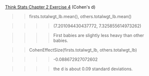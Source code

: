 [Think Stats Chapter 2 Exercise 4](http://greenteapress.com/thinkstats2/html/thinkstats2003.html#toc24) (Cohen's d)

>> firsts.totalwgt_lb.mean(), others.totalwgt_lb.mean()

>>>> (7.201094430437772, 7.325855614973262)

>>>> First babies are slightly less heavy than other babies.

>> CohenEffectSize(firsts.totalwgt_lb, others.totalwgt_lb)

>>>> -0.088672927072602

>>>> the d is about 0.09 standard deviations.
